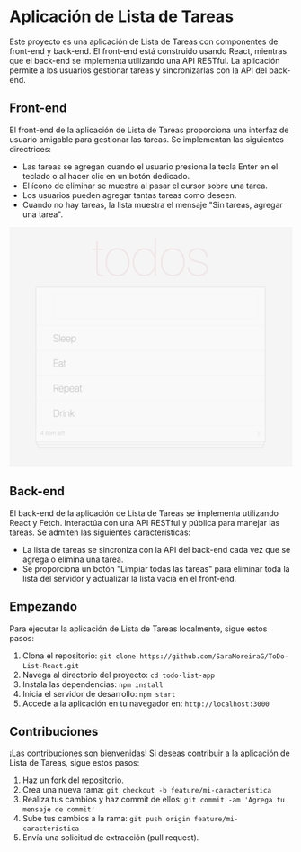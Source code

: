 # Aplicación de Lista de Tareas

Este proyecto es una aplicación de Lista de Tareas con componentes de front-end y back-end. El front-end está construido usando React, mientras que el back-end se implementa utilizando una API RESTful. La aplicación permite a los usuarios gestionar tareas y sincronizarlas con la API del back-end.

## Front-end

El front-end de la aplicación de Lista de Tareas proporciona una interfaz de usuario amigable para gestionar las tareas. Se implementan las siguientes directrices:

- Las tareas se agregan cuando el usuario presiona la tecla Enter en el teclado o al hacer clic en un botón dedicado.
- El ícono de eliminar se muestra al pasar el cursor sobre una tarea.
- Los usuarios pueden agregar tantas tareas como deseen.
- Cuando no hay tareas, la lista muestra el mensaje "Sin tareas, agregar una tarea".

![Captura de pantalla del front-end de la Lista de Tareas](/images/frontend-screenshot.png)

## Back-end

El back-end de la aplicación de Lista de Tareas se implementa utilizando React y Fetch. Interactúa con una API RESTful y pública para manejar las tareas. Se admiten las siguientes características:

- La lista de tareas se sincroniza con la API del back-end cada vez que se agrega o elimina una tarea.
- Se proporciona un botón "Limpiar todas las tareas" para eliminar toda la lista del servidor y actualizar la lista vacía en el front-end.

## Empezando

Para ejecutar la aplicación de Lista de Tareas localmente, sigue estos pasos:

1. Clona el repositorio: `git clone https://github.com/SaraMoreiraG/ToDo-List-React.git`
2. Navega al directorio del proyecto: `cd todo-list-app`
3. Instala las dependencias: `npm install`
4. Inicia el servidor de desarrollo: `npm start`
5. Accede a la aplicación en tu navegador en: `http://localhost:3000`

## Contribuciones

¡Las contribuciones son bienvenidas! Si deseas contribuir a la aplicación de Lista de Tareas, sigue estos pasos:

1. Haz un fork del repositorio.
2. Crea una nueva rama: `git checkout -b feature/mi-caracteristica`
3. Realiza tus cambios y haz commit de ellos: `git commit -am 'Agrega tu mensaje de commit'`
4. Sube tus cambios a la rama: `git push origin feature/mi-caracteristica`
5. Envía una solicitud de extracción (pull request).

